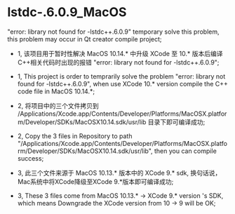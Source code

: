 # lstdc-.6.0.9_MacOS
"error: library not found for -lstdc++.6.0.9"   temporary solve this problem, this problem may occur in Qt creator compile project;

- 1, 该项目用于暂时性解决 MacOS 10.14.* 中升级 XCode 至 10.* 版本后编译C++相关代码时出现的报错 "error: library not found for -lstdc++.6.0.9";
- 1, This project is order to temprarily solve the problem "error: library not found for -lstdc++.6.0.9", when use XCode 10.* version compile the C++ code file in MacOS 10.14.*;

- 2, 将项目中的三个文件拷贝到 /Applications/Xcode.app/Contents/Developer/Platforms/MacOSX.platform/Developer/SDKs/MacOSX10.14.sdk/usr/lib 目录下即可编译成功;
- 2, Copy the 3 files in Repository to path "/Applications/Xcode.app/Contents/Developer/Platforms/MacOSX.platform/Developer/SDKs/MacOSX10.14.sdk/usr/lib", then you can compile success;

- 3, 此三个文件来源于 MacOS 10.13.* 版本中的 XCode 9.* sdk, 换句话说，Mac系统中将XCode降级至XCode 9.*版本即可编译成功;
- 3, These 3 files come from MacOS 10.13.* -> XCode 9.* version 's SDK, which means Downgrade the XCode version from 10 -> 9 will be OK;
